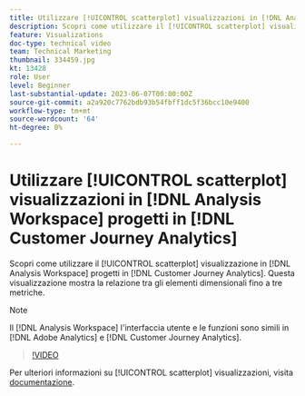 ```yaml
---
title: Utilizzare [!UICONTROL scatterplot] visualizzazioni in [!DNL Analysis Workspace] progetti
description: Scopri come utilizzare il [!UICONTROL scatterplot] visualizzazione in [!DNL Analysis Workspace] progetti in [!DNL Customer Journey Analytics].
feature: Visualizations
doc-type: technical video
team: Technical Marketing
thumbnail: 334459.jpg
kt: 13428
role: User
level: Beginner
last-substantial-update: 2023-06-07T00:00:00Z
source-git-commit: a2a920c7762bdb93b54fbff1dc5f36bcc10e9400
workflow-type: tm+mt
source-wordcount: '64'
ht-degree: 0%

---
```


# Utilizzare [!UICONTROL scatterplot] visualizzazioni in [!DNL Analysis Workspace] progetti in [!DNL Customer Journey Analytics]

Scopri come utilizzare il [!UICONTROL scatterplot] visualizzazione in [!DNL Analysis Workspace] progetti in [!DNL Customer Journey Analytics]. Questa visualizzazione mostra la relazione tra gli elementi dimensionali fino a tre metriche.

>[!NOTE]
>
>Il [!DNL Analysis Workspace] l&#39;interfaccia utente e le funzioni sono simili in [!DNL Adobe Analytics] e [!DNL Customer Journey Analytics].

>[!VIDEO](https://video.tv.adobe.com/v/334459/?quality=12&learn=on)

Per ulteriori informazioni su [!UICONTROL scatterplot] visualizzazioni, visita [documentazione](https://experienceleague.adobe.com/docs/analytics-platform/using/cja-workspace/visualizations/scatterplot.html).
